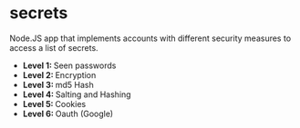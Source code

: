 # secrets
Node.JS app that implements accounts with different security measures to access a list of secrets.
<ul>
<li><strong>Level 1: </strong>Seen passwords </li>
<li><strong>Level 2: </strong>Encryption </li>
<li><strong>Level 3: </strong>md5 Hash </li>
<li><strong>Level 4: </strong>Salting and Hashing </li>
<li><strong>Level 5: </strong>Cookies </li>
<li><strong>Level 6: </strong>Oauth (Google) </li>
</ul>
